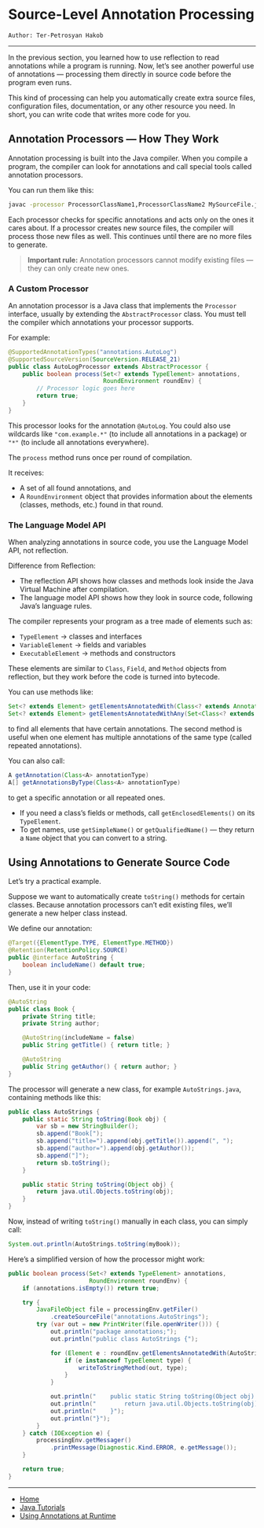 # Source-Level Annotation Processing

```
Author: Ter-Petrosyan Hakob
```

---

In the previous section, you learned how to use reflection to read annotations while a program is running.
Now, let’s see another powerful use of annotations — processing them directly in source code before the program even runs.

This kind of processing can help you automatically create extra source files, configuration files, documentation, or any other resource you need. In short, you can write code that writes more code for you.

## Annotation Processors — How They Work

Annotation processing is built into the Java compiler.
When you compile a program, the compiler can look for annotations and call special tools called annotation processors.

You can run them like this:

```bash
javac -processor ProcessorClassName1,ProcessorClassName2 MySourceFile.java
```

Each processor checks for specific annotations and acts only on the ones it cares about.
If a processor creates new source files, the compiler will process those new files as well. This continues until there are no more files to generate.

> **Important rule:** Annotation processors cannot modify existing files — they can only create new ones.

### A Custom Processor

An annotation processor is a Java class that implements the `Processor` interface, usually by extending the `AbstractProcessor` class.
You must tell the compiler which annotations your processor supports.

For example:
```java
@SupportedAnnotationTypes("annotations.AutoLog")
@SupportedSourceVersion(SourceVersion.RELEASE_21)
public class AutoLogProcessor extends AbstractProcessor {
    public boolean process(Set<? extends TypeElement> annotations, 
                           RoundEnvironment roundEnv) {
        // Processor logic goes here
        return true;
    }
}
```

This processor looks for the annotation `@AutoLog`.
You could also use wildcards like `"com.example.*"` (to include all annotations in a package) or `"*"` (to include all annotations everywhere).

The `process` method runs once per round of compilation.

It receives:
- A set of all found annotations, and
- A `RoundEnvironment` object that provides information about the elements (classes, methods, etc.) found in that round.

### The Language Model API

When analyzing annotations in source code, you use the Language Model API, not reflection.

Difference from Reflection:

- The reflection API shows how classes and methods look inside the Java Virtual Machine after compilation.
- The language model API shows how they look in source code, following Java’s language rules.

The compiler represents your program as a tree made of elements such as:

- `TypeElement` → classes and interfaces
- `VariableElement` → fields and variables
- `ExecutableElement` → methods and constructors

These elements are similar to `Class`, `Field`, and `Method` objects from reflection, but they work before the code is turned into bytecode.

You can use methods like:

```java
Set<? extends Element> getElementsAnnotatedWith(Class<? extends Annotation> a)
Set<? extends Element> getElementsAnnotatedWithAny(Set<Class<? extends Annotation>> annotations)
```

to find all elements that have certain annotations.
The second method is useful when one element has multiple annotations of the same type (called repeated annotations).

You can also call:
```java
A getAnnotation(Class<A> annotationType)
A[] getAnnotationsByType(Class<A> annotationType)
```
to get a specific annotation or all repeated ones.

- If you need a class’s fields or methods, call `getEnclosedElements()` on its `TypeElement`.
- To get names, use `getSimpleName()` or `getQualifiedName()` — they return a `Name` object that you can convert to a string.

## Using Annotations to Generate Source Code

Let’s try a practical example.

Suppose we want to automatically create `toString()` methods for certain classes.
Because annotation processors can’t edit existing files, we’ll generate a new helper class instead.

We define our annotation: 
```java
@Target({ElementType.TYPE, ElementType.METHOD})
@Retention(RetentionPolicy.SOURCE)
public @interface AutoString {
    boolean includeName() default true;
}
```

Then, use it in your code:

```java
@AutoString
public class Book {
    private String title;
    private String author;

    @AutoString(includeName = false)
    public String getTitle() { return title; }

    @AutoString
    public String getAuthor() { return author; }
}
```

The processor will generate a new class, for example `AutoStrings.java`, containing methods like this:

```java
public class AutoStrings {
    public static String toString(Book obj) {
        var sb = new StringBuilder();
        sb.append("Book[");
        sb.append("title=").append(obj.getTitle()).append(", ");
        sb.append("author=").append(obj.getAuthor());
        sb.append("]");
        return sb.toString();
    }

    public static String toString(Object obj) {
        return java.util.Objects.toString(obj);
    }
}
```

Now, instead of writing `toString()` manually in each class, you can simply call:

```java
System.out.println(AutoStrings.toString(myBook));
```

Here’s a simplified version of how the processor might work:

```java
public boolean process(Set<? extends TypeElement> annotations,
                       RoundEnvironment roundEnv) {
    if (annotations.isEmpty()) return true;

    try {
        JavaFileObject file = processingEnv.getFiler()
            .createSourceFile("annotations.AutoStrings");
        try (var out = new PrintWriter(file.openWriter())) {
            out.println("package annotations;");
            out.println("public class AutoStrings {");

            for (Element e : roundEnv.getElementsAnnotatedWith(AutoString.class)) {
                if (e instanceof TypeElement type) {
                    writeToStringMethod(out, type);
                }
            }

            out.println("    public static String toString(Object obj) {");
            out.println("        return java.util.Objects.toString(obj);");
            out.println("    }");
            out.println("}");
        }
    } catch (IOException e) {
        processingEnv.getMessager()
            .printMessage(Diagnostic.Kind.ERROR, e.getMessage());
    }

    return true;
}
```

---

- [Home](./../../README.md)
- [Java Tutorials](./../tutorials.md)
- [Using Annotations at Runtime](./4_Using_Annotations_at_Runtime.md)